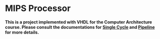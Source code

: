 # MIPS Processor
#### This is a project implemented with VHDL for the Computer Architecture course. Please consult the documentations for [Single Cycle](./Single%20Cycle/Documentation.pdf)  and [Pipeline](./Pipeline/raport/Documentation.pdf) for more details.
